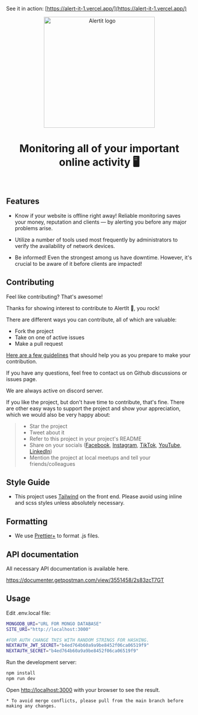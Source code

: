 See it in action: [https://alert-it-1.vercel.app/](https://alert-it-1.vercel.app/)

<p align="center">
  <a href="https://github.com/Evil-Bees/Alertit/">
    <img src="https://raw.githubusercontent.com/Evil-Bees/Alertit/main/public/alertit-logo.png" alt="Alertit logo" width="300" />
  </a>
</p>

<h1 align="center">Monitoring all of your important online activity 🖥️</h1>
<br>

## Features

- Know if your website is offline right away! Reliable monitoring saves your money, reputation and clients — by alerting you before any major problems arise.

- Utilize a number of tools used most frequently by administrators to verify the availability of network devices.

- Be informed!
Even the strongest among us have downtime. However, it's crucial to be aware of it before clients are impacted!

## Contributing
Feel like contributing? That's awesome!

Thanks for showing interest to contribute to AlertIt 💖, you rock!

There are different ways you can contribute, all of which are valuable:
- Fork the project
- Take on one of active issues
- Make a pull request

[Here are a few guidelines](CONTRIBUTING.md) that should help you as you prepare to make your contribution.

If you have any questions, feel free to contact us on Github discussions or issues page.

We are always active on discord server.

If you like the project, but don't have time to contribute, that's fine. There are other easy ways to support the project and show your appreciation, which we would also be very happy about:
> - Star the project
> - Tweet about it
> - Refer to this project in your project's README
> - Share on your socials ([Facebook](https://www.facebook.com/profile.php?id=100088394168553), [Instagram](https://www.instagram.com/evilbeesdev/), [TikTok](https://www.tiktok.com/@evilbeesdev), [YouTube](https://www.youtube.com/@evilbees), [LinkedIn](https://www.linkedin.com/company/evil-bees/))
> - Mention the project at local meetups and tell your friends/colleagues

## Style Guide
- This project uses [Tailwind](https://tailwindcss.com/) on the front end. Please avoid using inline and scss styles unless absolutely necessary.

## Formatting
- We use [Prettier+](https://prettier.io/) to format .js files.

## API documentation
All necessary API documentation is available here.

https://documenter.getpostman.com/view/3551458/2s83zcT7GT

## Usage

Edit .env.local file:

```bash
MONGODB_URI="URL FOR MONGO DATABASE" 
SITE_URI="http://localhost:3000"

#FOR AUTH CHANGE THIS WITH RANDOM STRINGS FOR HASHING.
NEXTAUTH_JWT_SECRET="b4ed764b60a9a9be8452f06ca06519f9"
NEXTAUTH_SECRET="b4ed764b60a9a9be8452f06ca06519f9"
```

Run the development server:

```bash
npm install
npm run dev
```

Open [http://localhost:3000](http://localhost:3000) with your browser to see the result.

```
* To avoid merge conflicts, please pull from the main branch before making any changes.
```
